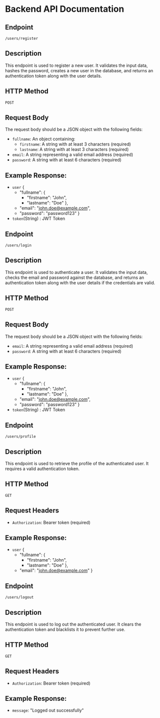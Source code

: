 # Backend API Documentation

## Endpoint
`/users/register`

## Description
This endpoint is used to register a new user. It validates the input data, hashes the password, creates a new user in the database, and returns an authentication token along with the user details.

## HTTP Method 
`POST`

## Request Body
The request body should be a JSON object with the following fields:
- `fullname`: An object containing:
  - `firstname`: A string with at least 3 characters (required)
  - `lastname`: A string with at least 3 characters (required)
- `email`: A string representing a valid email address (required)
- `password`: A string with at least 6 characters (required)

## Example Response:
- `user`
    {
    - "fullname": {
      - "firstname": "John",
      - "lastname": "Doe"
      },
    - "email": "john.doe@example.com",
    - "password": "password123"
    }
- `token`(String) : JWT Token

## Endpoint
`/users/login`

## Description
This endpoint is used to authenticate a user. It validates the input data, checks the email and password against the database, and returns an authentication token along with the user details if the credentials are valid.

## HTTP Method 
`POST`

## Request Body
The request body should be a JSON object with the following fields:
- `email`: A string representing a valid email address (required)
- `password`: A string with at least 6 characters (required)

## Example Response:
- `user`
    {
    - "fullname": {
      - "firstname": "John",
      - "lastname": "Doe"
      },
    - "email": "john.doe@example.com",
    - "password": "password123"
    }
- `token`(String) : JWT Token

## Endpoint
`/users/profile`

## Description
This endpoint is used to retrieve the profile of the authenticated user. It requires a valid authentication token.

## HTTP Method 
`GET`

## Request Headers
- `Authorization`: Bearer token (required)

## Example Response:
- `user`
    {
    - "fullname": {
      - "firstname": "John",
      - "lastname": "Doe"
      },
    - "email": "john.doe@example.com"
    }

## Endpoint
`/users/logout`

## Description
This endpoint is used to log out the authenticated user. It clears the authentication token and blacklists it to prevent further use.

## HTTP Method 
`GET`

## Request Headers
- `Authorization`: Bearer token (required)

## Example Response:
- `message`: "Logged out successfully"